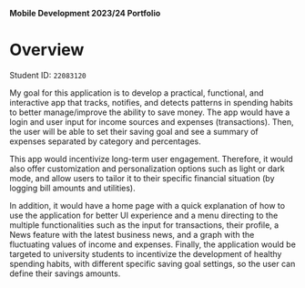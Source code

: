 **Mobile Development 2023/24 Portfolio**
# Overview

Student ID: `22083120`

My goal for this application is to develop a practical, functional, and interactive app that tracks, notifies, and detects patterns in spending habits to better manage/improve the ability to save money. The app would have a login and user input for income sources and expenses (transactions). Then, the user will be able to set their saving goal and see a summary of expenses separated by category and percentages.

This app would incentivize long-term user engagement. Therefore, it would also offer customization and personalization options such as light or dark mode, and allow users to tailor it to their specific financial situation (by logging bill amounts and utilities). 

In addition, it would have a home page with a quick explanation of how to use the application for better UI experience and a menu directing to the multiple functionalities such as the input for transactions, their profile, a News feature with the latest business news, and a graph with the fluctuating values of income and expenses. Finally, the application would be targeted to university students to incentivize the development of healthy spending habits, with different specific saving goal settings, so the user can define their savings amounts. 

